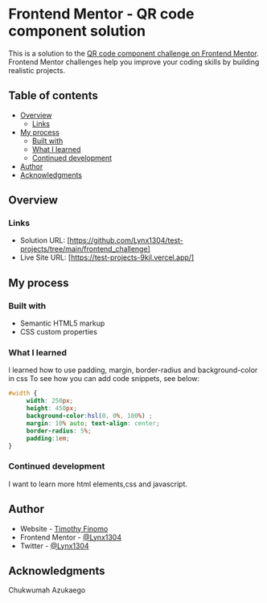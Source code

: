 # Frontend Mentor - QR code component solution

This is a solution to the [QR code component challenge on Frontend Mentor](https://www.frontendmentor.io/challenges/qr-code-component-iux_sIO_H). Frontend Mentor challenges help you improve your coding skills by building realistic projects. 

## Table of contents

- [Overview](#overview)
  - [Links](#links)
- [My process](#my-process)
  - [Built with](#built-with)
  - [What I learned](#what-i-learned)
  - [Continued development](#continued-development)
- [Author](#author)
- [Acknowledgments](#acknowledgments)


## Overview

### Links

- Solution URL: [https://github.com/Lynx1304/test-projects/tree/main/frontend_challenge]
- Live Site URL: [https://test-projects-9kjl.vercel.app/]

## My process

### Built with

- Semantic HTML5 markup
- CSS custom properties


### What I learned

I learned how to use padding, margin, border-radius and background-color in css
To see how you can add code snippets, see below:

```css
#width {
     width: 250px; 
     height: 450px; 
     background-color:hsl(0, 0%, 100%) ; 
     margin: 10% auto; text-align: center; 
     border-radius: 5%; 
     padding:1em;
}

```
### Continued development

I want to learn more html elements,css and javascript.


## Author

- Website - [Timothy Finomo](https://www.linkedin.com/in/finomo-timothy-522bb1241)
- Frontend Mentor - [@Lynx1304](https://www.frontendmentor.io/profile/Lynx1304)
- Twitter - [@Lynx1304](https://www.twitter.com/Lynx1304)

## Acknowledgments

Chukwumah Azukaego
